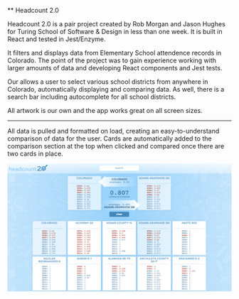 ** Headcount 2.0

Headcount 2.0 is a pair project created by Rob Morgan and Jason Hughes for Turing School of Software & Design in less than one week.  It is built in React and tested in Jest/Enzyme.

It filters and displays data from Elementary School attendence records in Colorado.  The point of the project was to gain experience working with larger amounts of data and developing React components and Jest tests.

Our allows a user to select various school districts from anywhere in Colorado, automatically displaying and comparing data. As well, there is a search bar including autocomplete for all school districts. 

All artwork is our own and the app works great on all screen sizes.

*******

All data is pulled and formatted on load, creating an easy-to-understand comparison of data for the user.  Cards are automatically added to the comparison section at the top when clicked and compared once there are two cards in place.

![Screenshot](./public/headcount-ss.png)
